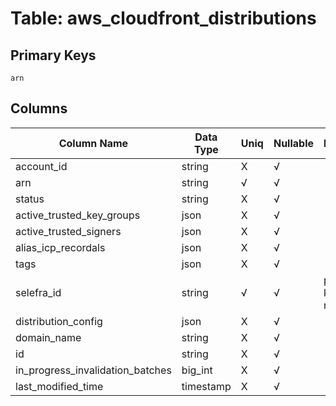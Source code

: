 # Table: aws_cloudfront_distributions

## Primary Keys 

```
arn
```


## Columns 

|  Column Name   |  Data Type  | Uniq | Nullable | Description | 
|  ----  | ----  | ----  | ----  | ---- | 
| account_id | string | X | √ |  | 
| arn | string | √ | √ |  | 
| status | string | X | √ |  | 
| active_trusted_key_groups | json | X | √ |  | 
| active_trusted_signers | json | X | √ |  | 
| alias_icp_recordals | json | X | √ |  | 
| tags | json | X | √ |  | 
| selefra_id | string | √ | √ | primary keys value md5 | 
| distribution_config | json | X | √ |  | 
| domain_name | string | X | √ |  | 
| id | string | X | √ |  | 
| in_progress_invalidation_batches | big_int | X | √ |  | 
| last_modified_time | timestamp | X | √ |  | 


